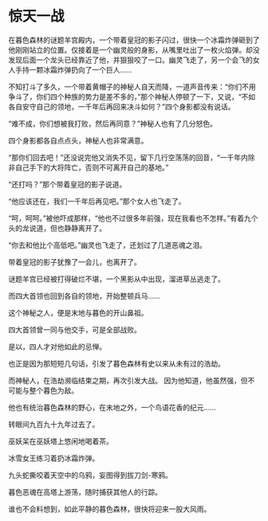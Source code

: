 # 惊天一战
在暮色森林的谜题羊宫殿内，一个带着皇冠的影子闪过，很快一个冰霜炸弹砸到了他刚刚站立的位置。仅接着是一个幽灵般的身影，从嘴里吐出了一枚火焰弹。却没发现后面一个龙头已经靠近了他，并狠狠咬了一口。幽灵飞走了，另一个会飞的女人手持一颗冰霜炸弹扔向了一个巨人......
    
不知打斗了多久，一个带着黄帽子的神秘人自天而降，一道声音传来：“你们不用争斗了，你们四个种族的势力是差不多的，”那个神秘人停顿了一下，又说，“不如各自安守自己的领地，一千年后再回来决斗如何？”四个身影都没有说话。
    
“难不成，你们想被我打败，然后再同意？”神秘人也有了几分怒色。
    
四个身影都各自点点头，神秘人也非常满意。
    
“那你们回去吧！”还没说完他又消失不见，留下几行空荡荡的回音，“一千年内除非自己手下的大将阵亡，否则不可离开自己的基地。”
    
“还打吗？”那个带着皇冠的影子说道。
    
“他应该还在，我们一千年后再见吧。”那个女人也飞走了。
    
“呵，呵呵。”被他吓成那样，“他也不过很多年前强，现在我看也不怎样。”有着九个头的龙说道，但也静静离开了。
    
“你去和他比个高低吧。”幽灵也飞走了，还划过了几道恶魂之泪。
    
带着皇冠的影子犹豫了一会儿，也离开了。
    
谜题羊宫已经被打得破烂不堪，一个黑影从中出现，溜进草丛逃走了。
    
而四大首领也回到各自的领地，开始整顿兵马......   
    
这个神秘之人，便是末地与暮色的开山鼻祖。
    
四大首领曾一同与他交手，可是全部战败。

是以，四人才对他如此的忌惮。
    
也正是因为那短短几句话，引发了暮色森林有史以来从未有过的浩劫。
    
而神秘人，在浩劫濒临结束之期，再次引发大战。    因为他知道，他虽然强，但不可能与整个暮色为敌。
    
他也有统治暮色森林的野心，在末地之外，一个鸟语花香的纪元......
    
转眼间九百九十九年过去了。
    
巫妖呆在巫妖塔上悠闲地喝着茶。
    
冰雪女王练习着扔冰霜炸弹。
    
九头蛇撕咬着天空中的乌鸦，妄图得到拔刀剑-寒鸦。
    
暮色恶魂在高塔上游荡，随时捕获其他人的行踪。   
    
谁也不会料想到，如此平静的暮色森林，很快将迎来一股大风雨。  

